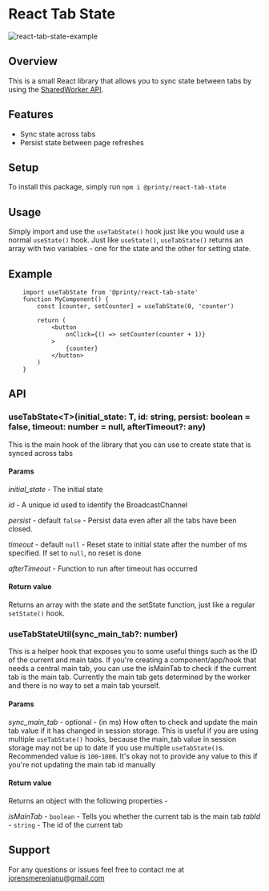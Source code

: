 # React Tab State

![react-tab-state-example](https://github.com/Printy-Studios/react-tab-state/assets/17122123/104600af-6098-4019-98ed-9ec0cdfccd77)

## Overview

This is a small React library that allows you to sync state between tabs by 
using the 
[SharedWorker API](https://developer.mozilla.org/en-US/docs/Web/API/SharedWorker).

## Features
* Sync state across tabs
* Persist state between page refreshes

## Setup
To install this package, simply run `npm i @printy/react-tab-state`

## Usage

Simply import and use the `useTabState()` hook just like you would use a normal 
`useState()` hook. Just like `useState()`, `useTabState()` returns an array with
 two variables - one for the state and the other for setting state.

## Example

```
    import useTabState from '@printy/react-tab-state'
    function MyComponent() {
        const [counter, setCounter] = useTabState(0, 'counter')

        return (
            <button
                onClick={() => setCounter(counter + 1)}
            >
                {counter}
            </button>
        )
    }
```

## API

### **useTabState\<T\>(initial_state: T, id: string, persist: boolean = false, timeout: number = null, afterTimeout?: any)**

This is the main hook of the library that you can use to create state that is
synced across tabs

#### Params

*initial_state* - The initial state

*id* - A unique id used to identify the BroadcastChannel

*persist* - default `false` - Persist data even after all the tabs have been closed.

*timeout* - default `null` - Reset state to initial state after the number of ms
specified. If set to `null`, no reset is done

*afterTimeout* - Function to run after timeout has occurred

#### Return value

Returns an array with the state and the setState function, just like a regular
`setState()` hook.


### **useTabStateUtil(sync_main_tab?: number)**

This is a helper hook that exposes you to some useful things such as the ID of
the current and main tabs. If you're creating a component/app/hook that needs
a central main tab, you can use the isMainTab to check if the current tab is the
main tab. Currently the main tab gets determined by the worker and there is no 
way to set a main tab yourself.

#### Params

*sync_main_tab* - optional - (in ms) How often to check and update the main tab value if it 
has changed in session storage. This is useful if you are using multiple 
`useTabState()` hooks, because the main_tab value in session storage may not be
up to date if you use multiple `useTabState()`s. Recommended value is `100`-`1000`.
It's okay not to provide any value to this if you're not updating the main tab id
manually

#### Return value

Returns an object with the following properties - 

*isMainTab* - `boolean` - Tells you whether the current tab is the main tab
*tabId* - `string` - The id of the current tab

## Support

For any questions or issues feel free to contact me at jorensmerenjanu@gmail.com

